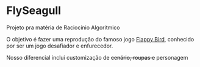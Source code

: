 # FlySeagull

Projeto pra matéria de Raciocínio Algoritmico

O objetivo é fazer uma reprodução do famoso jogo [Flappy Bird](https://www.google.com/search?client=firefox-b-d&q=Flappy+Bird), conhecido por ser um jogo desafiador e enfurecedor.

Nosso diferencial inclui customização de ~~cenário, roupas e~~ personagem 
